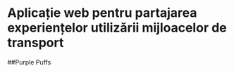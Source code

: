 # Aplicație web pentru partajarea experiențelor utilizării mijloacelor de transport

##Purple Puffs



